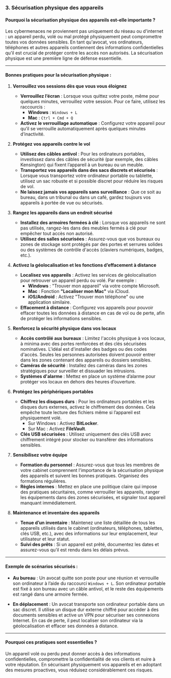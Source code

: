 
### 3. **Sécurisation physique des appareils**

#### **Pourquoi la sécurisation physique des appareils est-elle importante ?**

Les cybermenaces ne proviennent pas uniquement du réseau ou d'internet : un appareil perdu, volé ou mal protégé physiquement peut compromettre toutes vos données sensibles. En tant qu'avocat, vos ordinateurs, téléphones et autres appareils contiennent des informations confidentielles qu’il est crucial de protéger contre les accès non autorisés. La sécurisation physique est une première ligne de défense essentielle.

---

#### **Bonnes pratiques pour la sécurisation physique :**

1. **Verrouillez vos sessions dès que vous vous éloignez**
   - **Verrouillez l’écran** : Lorsque vous quittez votre poste, même pour quelques minutes, verrouillez votre session. Pour ce faire, utilisez les raccourcis :
     - **Windows** : `Windows + L`
     - **Mac** : `Ctrl + Cmd + Q`
   - **Activez le verrouillage automatique** : Configurez votre appareil pour qu’il se verrouille automatiquement après quelques minutes d’inactivité.

2. **Protégez vos appareils contre le vol**
   - **Utilisez des câbles antivol** : Pour les ordinateurs portables, investissez dans des câbles de sécurité (par exemple, des câbles Kensington) qui fixent l’appareil à un bureau ou un meuble.
   - **Transportez vos appareils dans des sacs discrets et sécurisés** : Lorsque vous transportez votre ordinateur portable ou tablette, utilisez un sac robuste et si possible discret pour réduire les risques de vol.
   - **Ne laissez jamais vos appareils sans surveillance** : Que ce soit au bureau, dans un tribunal ou dans un café, gardez toujours vos appareils à portée de vue ou sécurisés.

3. **Rangez les appareils dans un endroit sécurisé**
   - **Installez des armoires fermées à clé** : Lorsque vos appareils ne sont pas utilisés, rangez-les dans des meubles fermés à clé pour empêcher tout accès non autorisé.
   - **Utilisez des salles sécurisées** : Assurez-vous que vos bureaux ou zones de stockage sont protégés par des portes et serrures solides ou des systèmes de contrôle d'accès (claviers numériques, badges, etc.).

4. **Activez la géolocalisation et les fonctions d’effacement à distance**
   - **Localisez vos appareils** : Activez les services de géolocalisation pour retrouver un appareil perdu ou volé. Par exemple :
     - **Windows** : "Trouver mon appareil" via votre compte Microsoft.
     - **Mac** : Fonction **"Localiser mon Mac"** via iCloud.
     - **iOS/Android** : Activez "Trouver mon téléphone" ou une application similaire.
   - **Effacement à distance** : Configurez vos appareils pour pouvoir effacer toutes les données à distance en cas de vol ou de perte, afin de protéger les informations sensibles.

5. **Renforcez la sécurité physique dans vos locaux**
   - **Accès contrôlé aux bureaux** : Limitez l'accès physique à vos locaux, à minima avec des portes renforcées et des clés sécurisées nominatives. L'idéal est d'installer des badges ou des codes d'accès. Seules les personnes autorisées doivent pouvoir entrer dans les zones contenant des appareils ou dossiers sensibles.
   - **Caméras de sécurité** : Installez des caméras dans les zones stratégiques pour surveiller et dissuader les intrusions.
   - **Systèmes d'alarme** : Mettez en place un système d’alarme pour protéger vos locaux en dehors des heures d’ouverture.

6. **Protégez les périphériques portables**
   - **Chiffrez les disques durs** : Pour les ordinateurs portables et les disques durs externes, activez le chiffrement des données. Cela empêche toute lecture des fichiers même si l’appareil est physiquement volé.
     - Sur Windows : Activez **BitLocker**.
     - Sur Mac : Activez **FileVault**.
   - **Clés USB sécurisées** : Utilisez uniquement des clés USB avec chiffrement intégré pour stocker ou transférer des informations sensibles.

7. **Sensibilisez votre équipe**
   - **Formation du personnel** : Assurez-vous que tous les membres de votre cabinet comprennent l'importance de la sécurisation physique des appareils et suivent les bonnes pratiques. Organisez des formations régulières.
   - **Règles internes** : Mettez en place une politique claire qui impose des pratiques sécuritaires, comme verrouiller les appareils, ranger les équipements dans des zones sécurisées, et signaler tout appareil manquant immédiatement.

8. **Maintenance et inventaire des appareils**
   - **Tenue d’un inventaire** : Maintenez une liste détaillée de tous les appareils utilisés dans le cabinet (ordinateurs, téléphones, tablettes, clés USB, etc.), avec des informations sur leur emplacement, leur utilisateur et leur statut.
   - **Suivi des prêts** : Si un appareil est prêté, documentez les dates et assurez-vous qu’il est rendu dans les délais prévus.

---

#### **Exemple de scénarios sécurisés :**

- **Au bureau** : 
  Un avocat quitte son poste pour une réunion et verrouille son ordinateur à l’aide du raccourci `Windows + L`. Son ordinateur portable est fixé à son bureau avec un câble antivol, et le reste des équipements est rangé dans une armoire fermée.
  
- **En déplacement** :
  Un avocat transporte son ordinateur portable dans un sac discret. Il utilise un disque dur externe chiffré pour accéder à des documents sensibles et active un VPN pour sécuriser ses connexions Internet. En cas de perte, il peut localiser son ordinateur via la géolocalisation et effacer ses données à distance.

---

#### **Pourquoi ces pratiques sont essentielles ?**

Un appareil volé ou perdu peut donner accès à des informations confidentielles, compromettre la confidentialité de vos clients et nuire à votre réputation. En sécurisant physiquement vos appareils et en adoptant des mesures proactives, vous réduisez considérablement ces risques.
